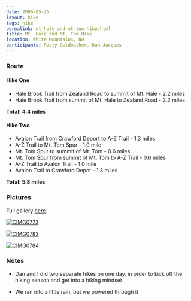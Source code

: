 ```yaml
---
date: 2006-05-20
layout: hike
tags: hike
permalink: mt-hale-and-mt-tom-hike.html
title: Mt. Hale and Mt. Tom Hike
location: White Mountains, NH
participants: Rusty Geldmacher, Dan Jacques
---
```


### Route

#### Hike One

  * Hale Brook Trail from Zealand Road to summit of Mt. Hale - 2.2 miles
  * Hale Brook Trail from summit of Mt. Hale to Zealand Road - 2.2 miles

**Total: 4.4 miles**

#### Hike Two

  * Avalon Trail from Crawford Deport to A-Z Trail - 1.3 miles
  * A-Z Trail to Mt. Tom Spur - 1.0 mile
  * Mt. Tom Spur to summit of Mt. Tom - 0.6 miles
  * Mt. Tom Spur from summit of Mt. Tom to A-Z Trail - 0.6 miles
  * A-Z Trail to Avalon Trail - 1.0 mile
  * Avalon Trail to Crawford Depot - 1.3 miles

**Total: 5.8 miles**

### Pictures

Full gallery [here](http://www.flickr.com/photos/geldmacher/sets/72157594560549263/).

[![CIMG0773](http://farm1.static.flickr.com/161/404966934_226b3149b8.jpg)](http://www.flickr.com/photos/geldmacher/404966934/)

[![CIMG0782](http://farm1.static.flickr.com/176/404969033_4b8eb3dd25.jpg)](http://www.flickr.com/photos/geldmacher/404969033/)

[![CIMG0784](http://farm1.static.flickr.com/168/404969749_6dd6fe0510.jpg)](http://www.flickr.com/photos/geldmacher/404969749/)

### Notes

  * Dan and I did two separate hikes on one day, in order to kick off the hiking season and get into a hiking mindset

  * We ran into a little rain, but we powered through it
